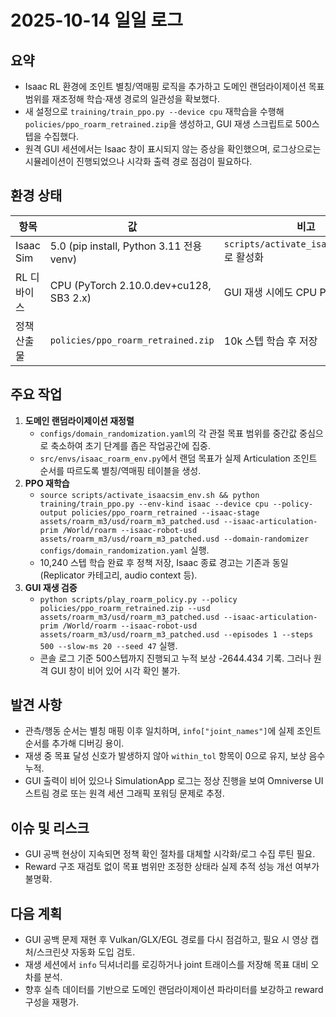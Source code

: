 # 2025-10-14 일일 로그

## 요약
- Isaac RL 환경에 조인트 별칭/역매핑 로직을 추가하고 도메인 랜덤라이제이션 목표 범위를 재조정해 학습·재생 경로의 일관성을 확보했다.
- 새 설정으로 `training/train_ppo.py --device cpu` 재학습을 수행해 `policies/ppo_roarm_retrained.zip`을 생성하고, GUI 재생 스크립트로 500스텝을 수집했다.
- 원격 GUI 세션에서는 Isaac 창이 표시되지 않는 증상을 확인했으며, 로그상으로는 시뮬레이션이 진행되었으나 시각화 출력 경로 점검이 필요하다.

## 환경 상태
| 항목 | 값 | 비고 |
| --- | --- | --- |
| Isaac Sim | 5.0 (pip install, Python 3.11 전용 venv) | `scripts/activate_isaacsim_env.sh`로 활성화 |
| RL 디바이스 | CPU (PyTorch 2.10.0.dev+cu128, SB3 2.x) | GUI 재생 시에도 CPU PPO 정책 사용 |
| 정책 산출물 | `policies/ppo_roarm_retrained.zip` | 10k 스텝 학습 후 저장 |

## 주요 작업
1. **도메인 랜덤라이제이션 재정렬**
   - `configs/domain_randomization.yaml`의 각 관절 목표 범위를 중간값 중심으로 축소하여 초기 단계를 좁은 작업공간에 집중.
   - `src/envs/isaac_roarm_env.py`에서 랜덤 목표가 실제 Articulation 조인트 순서를 따르도록 별칭/역매핑 테이블을 생성.
2. **PPO 재학습**
   - `source scripts/activate_isaacsim_env.sh && python training/train_ppo.py --env-kind isaac --device cpu --policy-output policies/ppo_roarm_retrained --isaac-stage assets/roarm_m3/usd/roarm_m3_patched.usd --isaac-articulation-prim /World/roarm --isaac-robot-usd assets/roarm_m3/usd/roarm_m3_patched.usd --domain-randomizer configs/domain_randomization.yaml` 실행.
   - 10,240 스텝 학습 완료 후 정책 저장, Isaac 종료 경고는 기존과 동일(Replicator 카테고리, audio context 등).
3. **GUI 재생 검증**
   - `python scripts/play_roarm_policy.py --policy policies/ppo_roarm_retrained.zip --usd assets/roarm_m3/usd/roarm_m3_patched.usd --isaac-articulation-prim /World/roarm --isaac-robot-usd assets/roarm_m3/usd/roarm_m3_patched.usd --episodes 1 --steps 500 --slow-ms 20 --seed 47` 실행.
   - 콘솔 로그 기준 500스텝까지 진행되고 누적 보상 -2644.434 기록. 그러나 원격 GUI 창이 비어 있어 시각 확인 불가.

## 발견 사항
- 관측/행동 순서는 별칭 매핑 이후 일치하며, `info["joint_names"]`에 실제 조인트 순서를 추가해 디버깅 용이.
- 재생 중 목표 달성 신호가 발생하지 않아 `within_tol` 항목이 0으로 유지, 보상 음수 누적.
- GUI 출력이 비어 있으나 SimulationApp 로그는 정상 진행을 보여 Omniverse UI 스트림 경로 또는 원격 세션 그래픽 포워딩 문제로 추정.

## 이슈 및 리스크
- GUI 공백 현상이 지속되면 정책 확인 절차를 대체할 시각화/로그 수집 루틴 필요.
- Reward 구조 재검토 없이 목표 범위만 조정한 상태라 실제 추적 성능 개선 여부가 불명확.

## 다음 계획
- GUI 공백 문제 재현 후 Vulkan/GLX/EGL 경로를 다시 점검하고, 필요 시 영상 캡처/스크린샷 자동화 도입 검토.
- 재생 세션에서 `info` 딕셔너리를 로깅하거나 joint 트래이스를 저장해 목표 대비 오차를 분석.
- 향후 실측 데이터를 기반으로 도메인 랜덤라이제이션 파라미터를 보강하고 reward 구성을 재평가.
